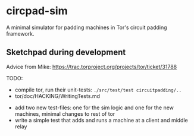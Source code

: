 # circpad-sim
A minimal simulator for padding machines in Tor's circuit padding framework.

## Sketchpad during development
Advice from Mike: https://trac.torproject.org/projects/tor/ticket/31788 

TODO:
+ compile tor, run their unit-tests: `./src/test/test circuitpadding/..`
+ tor/doc/HACKING/WritingTests.md
- add two new test-files: one for the sim logic and one for the new machines, minimal changes to rest of tor
- write a simple test that adds and runs a machine at a client and middle relay

